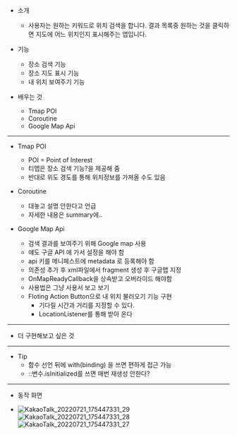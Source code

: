 - 소개
	- 사용자는 원하는 키워드로 위치 검색을 합니다. 결과 목록중 원하는 것을 클릭하면 지도에 어느 위치인지 표시해주는 앱입니다.
- 기능
	- 장소 검색 기능
	- 장소 지도 표시 기능
	- 내 위치 보여주기 기능

- 배우는 것
	- Tmap POI
	- Coroutine
	- Google Map Api

---

- Tmap POI
	- POI = Point of Interest
	- 티맵은 장소 검색 기능?을 제공해 줌
	- 반대로 위도 경도를 통해 위치정보를 가져올 수도 있음
  
- Coroutine
	- 대놓고 설명 안한다고 언급
	- 자세한 내용은 summary에..
  
- Google Map Api
	- 검색 결과를 보여주기 위해 Google map 사용 
	- 얘도 구글 API 에 가서 설정을 해야 함
	- api 키를 메니페스트에 metadata 로 등록해야 함
	- 의존성 추가 후 xml파일에서 fragment 생성 후 구글맵 지정
	- OnMapReadyCallback을 상속받고 오버라이드 해야함
	- 사용법은 그냥 사용서 보고 보기
	- Floting Action Button으로 내 위치 불러오기 기능 구현
		- 기다릴 시간과 거리를 지정할 수 있다.
		- LocationListener를 통해 받아 온다
---

- 더 구현해보고 싶은 것

---

- Tip
	- 함수 선언 뒤에 with(binding) 을 쓰면 편하게 접근 가능
	- ::변수.isInitialized를 쓰면 매번 재생성 안한다?
---

- 동작 화면

- ![KakaoTalk_20220721_175447331_29](https://user-images.githubusercontent.com/68932465/180379853-aa2cb4f4-7eb1-497a-bc56-1227815318ac.jpg)
  ![KakaoTalk_20220721_175447331_28](https://user-images.githubusercontent.com/68932465/180379862-23b1a4a2-33c8-47ec-ac92-b253131f3eaf.jpg)
  ![KakaoTalk_20220721_175447331_27](https://user-images.githubusercontent.com/68932465/180379864-7f4722e1-cd72-4cd3-a98d-8aa4fdc95227.jpg)

